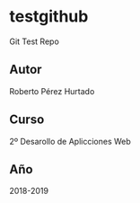 # testgithub
Git Test Repo

## Autor
Roberto Pérez Hurtado

## Curso
2º Desarollo de Aplicciones Web

## Año
2018-2019
